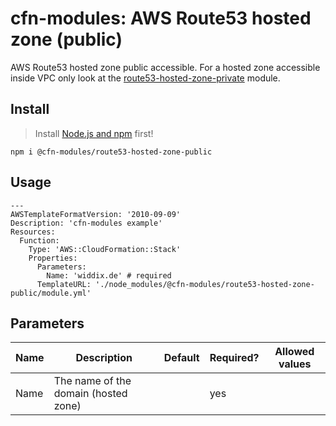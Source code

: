 # cfn-modules: AWS Route53 hosted zone (public)

AWS Route53 hosted zone public accessible. For a hosted zone accessible inside VPC only look at the [route53-hosted-zone-private](https://www.npmjs.com/package/@cfn-modules/route53-hosted-zone-private) module.

## Install

> Install [Node.js and npm](https://nodejs.org/) first!

```
npm i @cfn-modules/route53-hosted-zone-public
```

## Usage

```
---
AWSTemplateFormatVersion: '2010-09-09'
Description: 'cfn-modules example'
Resources:
  Function:
    Type: 'AWS::CloudFormation::Stack'
    Properties:
      Parameters:
        Name: 'widdix.de' # required
      TemplateURL: './node_modules/@cfn-modules/route53-hosted-zone-public/module.yml'
```

## Parameters

<table>
  <thead>
    <tr>
      <th>Name</th>
      <th>Description</th>
      <th>Default</th>
      <th>Required?</th>
      <th>Allowed values</th>
    </tr>
  </thead>
  <tbody>
    <tr>
      <td>Name</td>
      <td>The name of the domain (hosted zone)</td>
      <td></td>
      <td>yes</td>
      <td></td>
    </tr>
  </tbody>
</table>
